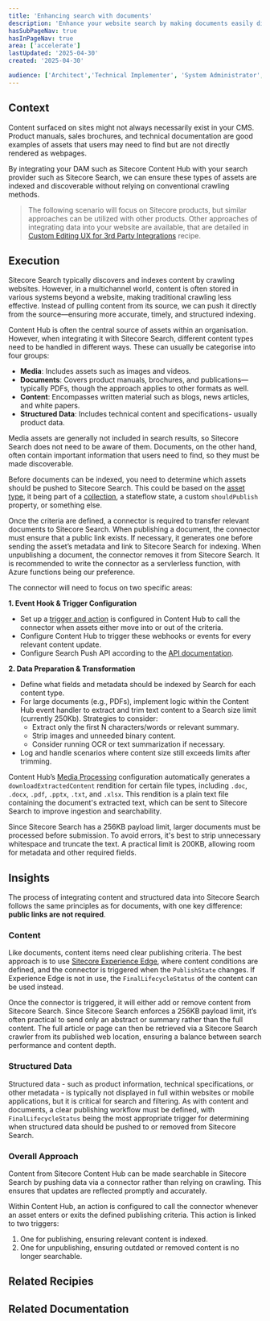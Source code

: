 ```yaml
---
title: 'Enhancing search with documents'
description: 'Enhance your website search by making documents easily discoverable and searchable.'
hasSubPageNav: true
hasInPageNav: true
area: ['accelerate']
lastUpdated: '2025-04-30'
created: '2025-04-30'

audience: ['Architect','Technical Implementer', 'System Administrator', 'User']
---
```


## Context
Content surfaced on sites might not always necessarily exist in your CMS. Product manuals, sales brochures, and technical documentation are good examples of assets that users may need to find but are not directly rendered as webpages. 

By integrating your DAM such as Sitecore Content Hub with your search provider such as Sitecore Search, we can ensure these types of assets are indexed and discoverable without relying on conventional crawling methods.

> The following scenario will focus on Sitecore products, but similar approaches can be utilized with other products. Other approaches of integrating data into your website are available, that are detailed in [Custom Editing UX for 3rd Party Integrations](/learn/accelerate/xm-cloud/implementation/external-data-integration/custom-editing-ux-3rd-party-integrations) recipe.


## Execution
Sitecore Search typically discovers and indexes content by crawling websites. However, in a multichannel world, content is often stored in various systems beyond a website, making traditional crawling less effective. Instead of pulling content from its source, we can push it directly from the source—ensuring more accurate, timely, and structured indexing.

Content Hub is often the central source of assets within an organisation. However, when integrating it with Sitecore Search, different content types need to be handled in different ways. These can usually be categorise into four groups:
- **Media**: Includes assets such as images and videos.
- **Documents**: Covers product manuals, brochures, and publications—typically PDFs, though the approach applies to other formats as well.
- **Content**: Encompasses written material such as blogs, news articles, and white papers.
- **Structured Data**: Includes technical content and specifications- usually product data.

Media assets are generally not included in search results, so Sitecore Search does not need to be aware of them. Documents, on the other hand, often contain important information that users need to find, so they must be made discoverable.

Before documents can be indexed, you need to determine which assets should be pushed to Sitecore Search. This could be based on the [asset type](https://doc.sitecore.com/ch/en/users/content-hub/asset-media-types.html), it being part of a [collection](https://doc.sitecore.com/ch/en/users/content-hub/collections.html), a stateflow state, a custom `shouldPublish` property, or something else.

Once the criteria are defined, a connector is required to transfer relevant documents to Sitecore Search. When publishing a document, the connector must ensure that a public link exists. If necessary, it generates one before sending the asset’s metadata and link to Sitecore Search for indexing. When unpublishing a document, the connector removes it from Sitecore Search. It is recommended to write the connector as a servlerless function, with Azure functions being our preference.

The connector will need to focus on two specific areas:

**1. Event Hook & Trigger Configuration**
- Set up a [trigger and action](https://doc.sitecore.com/ch/en/users/content-hub/example---create-a-trigger.html) is configured in Content Hub to call the connector when assets either move into or out of the criteria.
- Configure Content Hub to trigger these webhooks or events for every relevant content update.
- Configure Search Push API according to the [API documentation](https://doc.sitecore.com/search/en/users/search-user-guide/configure-api-push.html).

**2. Data Preparation & Transformation**
- Define what fields and metadata should be indexed by Search for each content type.
- For large documents (e.g., PDFs), implement logic within the Content Hub event handler to extract and trim text content to a Search size limit (currently 250Kb). Strategies to consider:
  - Extract only the first N characters/words or relevant summary.
  - Strip images and unneeded binary content.
  - Consider running OCR or text summarization if necessary.
- Log and handle scenarios where content size still exceeds limits after trimming.



Content Hub’s [Media Processing](https://doc.sitecore.com/ch/en/users/content-hub/media-processing.html) configuration automatically generates a `downloadExtractedContent` rendition for certain file types, including `.doc`, `.docx`, `.pdf`, `.pptx`, `.txt`, and `.xlsx`. This rendition is a plain text file containing the document's extracted text, which can be sent to Sitecore Search to improve ingestion and searchability.

Since Sitecore Search has a 256KB payload limit, larger documents must be processed before submission. To avoid errors, it's best to strip unnecessary whitespace and truncate the text. A practical limit is 200KB, allowing room for metadata and other required fields.

## Insights
The process of integrating content and structured data into Sitecore Search follows the same principles as for documents, with one key difference: **public links are not required**.

### Content

Like documents, content items need clear publishing criteria. The best approach is to use [Sitecore Experience Edge](https://doc.sitecore.com/ch/en/users/content-hub/experience-edge-for-content-hub.html), where content conditions are defined, and the connector is triggered when the ``PublishState`` changes. If Experience Edge is not in use, the `FinalLifecycleStatus` of the content can be used instead.

Once the connector is triggered, it will either add or remove content from Sitecore Search. Since Sitecore Search enforces a 256KB payload limit, it’s often practical to send only an abstract or summary rather than the full content. The full article or page can then be retrieved via a Sitecore Search crawler from its published web location, ensuring a balance between search performance and content depth.

### Structured Data

Structured data - such as product information, technical specifications, or other metadata - is typically not displayed in full within websites or mobile applications, but it is critical for search and filtering. As with content and documents, a clear publishing workflow must be defined, with ``FinalLifecycleStatus`` being the most appropriate trigger for determining when structured data should be pushed to or removed from Sitecore Search.

### Overall Approach

Content from Sitecore Content Hub can be made searchable in Sitecore Search by pushing data via a connector rather than relying on crawling. This ensures that updates are reflected promptly and accurately.

Within Content Hub, an action is configured to call the connector whenever an asset enters or exits the defined publishing criteria. This action is linked to two triggers:
<ol>
<li>One for publishing, ensuring relevant content is indexed.</li>
<li>One for unpublishing, ensuring outdated or removed content is no longer searchable.</li>
</ol>

## Related Recipies

<Row columns={2}>
  <Link title="Incrementally updating Search" link="/learn/accelerate/xm-cloud/implementation/sitecore-search/search-incremental-updates" />
  <Link title="Content Hub Cookbook" link="/learn/accelerate/content-hub" />
</Row>

## Related Documentation

<Row columns={2}>
  <Link title="Asset types" link="https://doc.sitecore.com/ch/en/users/content-hub/asset-media-types.html" />
  <Link title="Collections" link="https://doc.sitecore.com/ch/en/users/content-hub/collections.html" />
  <Link title="State flows" link="https://doc.sitecore.com/ch/en/users/content-hub/state-flows.html" />
  <Link title="Create a trigger" link="https://doc.sitecore.com/ch/en/users/content-hub/example---create-a-trigger.html" />
  <Link title="Media processing" link="https://doc.sitecore.com/ch/en/users/content-hub/media-processing.html" />
  <Link title="Creating and updating index documents" link="https://doc.sitecore.com/search/en/developers/search-developer-guide/walkthrough--creating-and-updating-index-documents-in-two-locales-using-the-ingestion-api.html" />

</Row>
